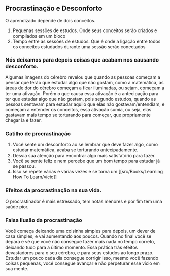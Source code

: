 ## Procrastinação e Desconforto
O aprendizado depende de dois conceitos.
1. Pequenas sessões de estudos. Onde seus conceitos serão criados e compilados em um bloco
2. Tempo entre as sessões de estudos. Que é onde a ligação entre todos os conceitos estudados durante uma sessão serão conectados

### Nós deixamos para depois coisas que acabam nos causando desconforto.
Algumas imagens do cérebro revelou que quando as pessoas começam a pensar que terão que estudar algo que não gostam, como a matemática, as áreas de dor do cérebro começam a ficar iluminadas, ou sejam, começam a ter uma ativação. Porém o que causa essa ativação é a antecipação para ter que estudar algo que não gostam, pois segundo estudos, quando as pessoas sentavam para estudar aquilo que elas não gostavam/entendiam, e começam a entender os conceitos, essa ativação sumia, ou seja, elas gastavam mais tempo se torturando para começar, que propriamente chegar la e fazer.

### Gatilho de procrastinação
1. Você sente um desconforto ao se lembrar que deve fazer algo, como estudar matemática, acaba se torturando antecipadamente.
2. Desvia sua atenção para encontrar algo mais satisfatório para fazer.
3. Você se sente feliz e nem percebe que um bom tempo para estudar já se passou.
4. Isso se repete várias e várias vezes e se torna um [[src/Books/Learning How To Learn/vício]]

### Efeitos da procrastinação na sua vida.
O procrastinador é mais estressado, tem notas menores e por fim tem uma saúde pior.

### Falsa ilusão da procrastinação
Você começa deixando uma coisinha simples para depois, um dever de casa simples, e vai aumentando aos poucos. Quando no final você se depara e vê que você não consegue fazer mais nada no tempo correto, deixando tudo para a último momento.
Essa prática trás efeitos devastadores para o seu cérebro, e para seus estudos ao longo prazo.
Estudar um pouco cada dia consegue corrigir isso, mesmo você fazendo coisas pequenas, você consegue avançar e não perpeturar esse vício em sua mente.

